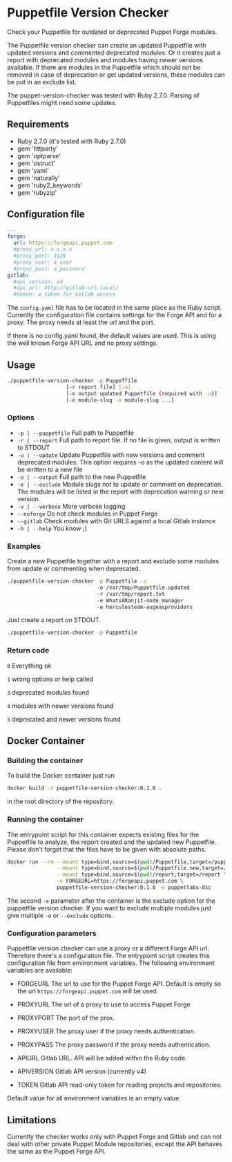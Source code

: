 # Puppetfile Version Checker

Check your Puppetfile for outdated or deprecated Puppet Forge modules.

The Puppetfile version checker can create an updated Puppetfile with updated versions and commented deprecated modules. 
Or it creates just a report with deprecated modules and modules having newer versions available.
If there are modules in the Puppetfile which should not be removed in case of deprecation or get updated versions, 
these modules can be put in an exclude list.

The puppet-version-checker was tested with Ruby 2.7.0.
Parsing of Puppetfiles might need some updates.

## Requirements

* Ruby 2.7.0 (it's tested with Ruby 2.7.0)
* gem 'httparty'
* gem 'optparse'
* gem 'ostruct'
* gem 'yaml'
* gem 'naturally'
* gem 'ruby2_keywords'
* gem 'rubyzip'

## Configuration file

```yaml
---
forge:
  url: https://forgeapi.puppet.com
  #proxy_url: x.x.x.x
  #proxy_port: 3128
  #proxy_user: a_user
  #proxy_pass: a_password
gitlab:
  #api_version: v4
  #api_url: http://gitlab-url.local/
  #token: a_token for Gitlab access
```

The `config.yaml` file has to be located in the same place as the Ruby script.
Currently the configuration file contains settings for the Forge API and for a proxy. 
The proxy needs at least the url and the port.

If there is no config.yaml found, the default values are used. This is using the well 
known Forge API URL and no proxy settings.

## Usage

```bash
./puppetfile-version-checker -p PuppeTfile
                   [-r report file] [-u]
                   [-o output updated Puppetfile (required with -u)]
                   [-e module-slug -e module-slug ...]
```

### Options

* `-p | --puppetfile` Full path to Puppetfile
* `-r | --report` Full path to report file. If no file is given, output is written to STDOUT
* `-u | --update` Update Puppetfile with new versions and comment deprecated modules. This option requires -o as the updated content will be written to a new file
* `-o | --output` Full path to the new Puppetfile
* `-e | --exclude` Module slugs not to update or comment on deprecation. The modules will be listed in the report with deprecation warning or new version.
* `-v | --verbose` More verbose logging
* `--noforge` Do not check modules in Puppet Forge
* `--gitlab` Check modules with Git URLS against a local Gitlab instance
* `-h | --help` You know ;)

### Examples

Create a new Puppetfile together with a report and exclude some modules
from update or commenting when deprecated.
```bash
./puppetfile-version-checker -p Puppetfile -u
                             -o /var/tmp/Puppetfile.updated 
                             -r /var/tmp/report.txt
                             -e WhatsARanjit-node_manager
                             -e herculesteam-augeasproviders 
```

Just create a report on STDOUT.
```bash
./puppetfile-version-checker -p Puppetfile
```

### Return code

`0` Everything ok

`1` wrong options or help called

`3` deprecated modules found

`4` modules with newer versions found

`5` deprecated and newer versions found

## Docker Container

### Building the container

To build the Docker container just run 
```bash
docker build -t puppetfile-version-checker:0.1.0 .
``` 
in the root directory of the repository.

### Running the container

The entrypoint script for this container expects existing files for the 
Puppetfile  to analyze, the report created and the updated new 
Puppetfile. Please don't forget that the files have to be given with 
absolute paths.

```bash
docker run --rm --mount type=bind,source=$(pwd)/Puppetfile,target=/puppetfile-in \
                --mount type=bind,source=$(pwd)/Puppetfile.new,target=/puppetfile-out \
                --mount type=bind,source=$(pwd)/report,target=/report \
                -e FORGEURL=https://forgeapi.puppet.com \
                puppetfile-version-checker:0.1.0 -e puppetlabs-dsc
```

The second `-e` parameter after the container is the exclude option for 
the puppetfile version checker. If you want to exclude multiple modules
just give multiple `-e` or `--exclude` options.

### Configuration parameters

Puppetfile version checker can use a proxy or a different Forge API url.
Therefore there's a configuration file. The entrypoint script creates 
this  configuration file from environment variables. The following 
environment variables are available:

* FORGEURL
  The url to use for the Puppet Forge API. Default is empty so the 
  url `https://forgeapi.puppet.com` will be used.
  
* PROXYURL 
  The url of a proxy to use to access Puppet Forge
  
* PROXYPORT
  The port of the prox.
  
* PROXYUSER
  The proxy user if the proxy needs authentication.
  
* PROXYPASS
  The proxy password if the proxy needs authentication.

* APIURL
  Gitlab URL. API will be added within the Ruby code.

* APIVERSION 
  Gitlab API version (currently v4)

* TOKEN
  Gitlab API read-only token for reading projects and repositories.

Default value for all environment variables is an empty value.

## Limitations

Currently the checker works only with Puppet Forge and Gitlab and can not deal 
with other private Puppet Module repositories, except the API behaves the 
same  as the Puppet Forge API.